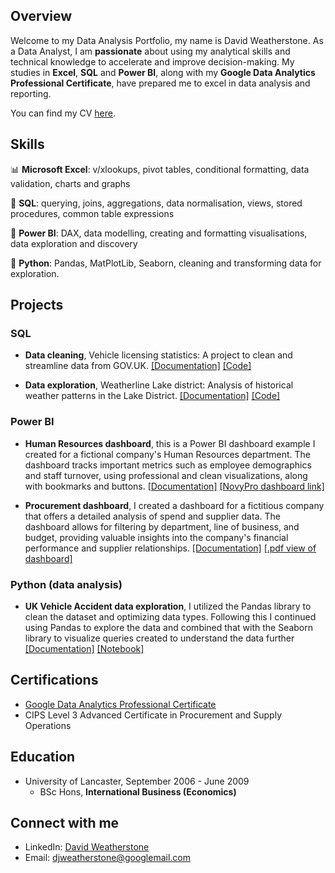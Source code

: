 ## Overview
Welcome to my Data Analysis Portfolio, my name is David Weatherstone. As a Data Analyst, I am **passionate** about using my analytical skills and technical knowledge to accelerate and improve decision-making. My studies in **Excel**, **SQL** and **Power BI**, along with my **Google Data Analytics Professional Certificate**, have prepared me to excel in data analysis and reporting.

You can find my CV <a href="https://drive.google.com/file/d/1DG50l-D0uY5aG_HbUuzHt6ZGRUwNDLk_/view?usp=sharing" target="_blank">here</a>.

## Skills
📊 **Microsoft Excel**: v/xlookups, pivot tables, conditional formatting, data validation, charts and graphs

💾 **SQL**: querying, joins, aggregations, data normalisation, views, stored procedures, common table expressions

🔮 **Power BI**: DAX, data modelling, creating and formatting visualisations, data exploration and discovery

🐍 **Python**: Pandas, MatPlotLib, Seaborn, cleaning and transforming data for exploration.

## Projects

### SQL
* **Data cleaning**, Vehicle licensing statistics: A project to clean and streamline data from GOV.UK. [[Documentation]](Projects/SQL%20Cleaning%20-%20Vehicle%20licensing%20statistics/) [[Code]](Projects/SQL%20Cleaning%20-%20Vehicle%20licensing%20statistics/README.md)

* **Data exploration**, Weatherline Lake district: Analysis of historical weather patterns in the Lake District. [[Documentation]](Projects/SQL%20Data%20exploration%20-%20Weatherline/) [[Code]](Projects/SQL%20Data%20exploration%20-%20Weatherline/README.md)

### Power BI
* **Human Resources dashboard**, this is a Power BI dashboard example I created for a fictional company's Human Resources department. The dashboard tracks important metrics such as employee demographics and staff turnover, using professional and clean visualizations, along with bookmarks and buttons. [[Documentation]](Projects/Power%20BI%20-%20Human%20Resources%20dashboard/README.md) [[NovyPro dashboard link]](https://www.novypro.com/project/pimhrdashboard)

* **Procurement dashboard**, I created a dashboard for a fictitious company that offers a detailed analysis of spend and supplier data. The dashboard allows for filtering by department, line of business, and budget, providing valuable insights into the company's financial performance and supplier relationships. [[Documentation]](Projects/Power%20BI%20-%20Procurement%20dashboard/README.md) [[.pdf view of dashboard]](https://drive.google.com/file/d/1rbF_0xmT34H7F5cI4WVjZtjp-Us_iRmF/view?usp=sharing)

### Python (data analysis)
* **UK Vehicle Accident data exploration**, I utilized the Pandas library to clean the dataset and optimizing data types. Following this I continued using Pandas to explore the data and combined that with the Seaborn library to visualize queries created to understand the data further [[Documentation]](Projects/Python%20Data%20exploration%20-%20UK%20Vehicle%20Accidents/) [[Notebook]](Projects/Python%20Data%20exploration%20-%20UK%20Vehicle%20Accidents/UK_Accident.ipynb)

## Certifications
* [Google Data Analytics Professional Certificate](https://drive.google.com/file/d/1NXKDZShsj2_qZCxtoar1PiqODv0VTkvc/view?usp=sharing)
* CIPS Level 3 Advanced Certificate in Procurement and Supply Operations

## Education
* University of Lancaster, September 2006 - June 2009
    * BSc Hons, **International Business (Economics)**

## Connect with me
- LinkedIn: [David Weatherstone](https://www.linkedin.com/in/davidjweatherstone)
- Email: djweatherstone@googlemail.com
